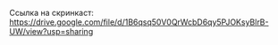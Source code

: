 Ссылка на скринкаст: https://drive.google.com/file/d/1B6qsq50V0QrWcbD6qy5PJOKsyBlrB-UW/view?usp=sharing